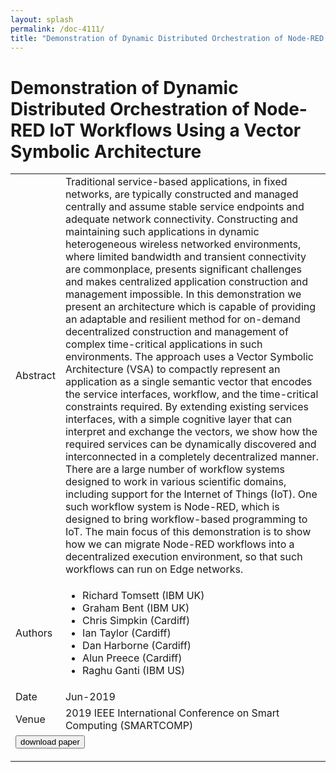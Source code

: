 ```yaml
---
layout: splash
permalink: /doc-4111/
title: "Demonstration of Dynamic Distributed Orchestration of Node-RED IoT Workflows Using a Vector Symbolic Architecture"
---
```


# Demonstration of Dynamic Distributed Orchestration of Node-RED IoT Workflows Using a Vector Symbolic Architecture

<table>
    <tbody>
    <tr>
        <td>Abstract</td>
        <td>Traditional service-based applications, in fixed networks, are typically constructed and managed centrally and assume stable service endpoints and adequate network connectivity. Constructing and maintaining such applications in dynamic heterogeneous wireless networked environments, where limited bandwidth and transient connectivity are commonplace, presents significant challenges and makes centralized application construction and management impossible. In this demonstration we present an architecture which is capable of providing an adaptable and resilient method for on-demand decentralized construction and management of complex time-critical applications in such environments. The approach uses a Vector Symbolic Architecture (VSA) to compactly represent an application as a single semantic vector that encodes the service interfaces, workflow, and the time-critical constraints required. By extending existing services interfaces, with a simple cognitive layer that can interpret and exchange the vectors, we show how the required services can be dynamically discovered and interconnected in a completely decentralized manner. There are a large number of workflow systems designed to work in various scientific domains, including support for the Internet of Things (IoT). One such workflow system is Node-RED, which is designed to bring workflow-based programming to IoT. The main focus of this demonstration is to show how we can migrate Node-RED workflows into a decentralized execution environment, so that such workflows can run on Edge networks.</td>
    </tr>
    <tr>
        <td>Authors</td>
        <td>
            <ul>
                <li>Richard Tomsett (IBM UK)</li>
                <li>Graham Bent (IBM UK)</li>
                <li>Chris Simpkin (Cardiff)</li>
                <li>Ian Taylor (Cardiff)</li>
                <li>Dan Harborne (Cardiff)</li>
                <li>Alun Preece (Cardiff)</li>
                <li>Raghu Ganti (IBM US)</li>
            </ul>
        </td>
    </tr>
    <tr>
        <td>Date</td>
        <td>Jun-2019</td>
    </tr>
    <tr>
        <td>Venue</td>
        <td>2019 IEEE International Conference on Smart Computing (SMARTCOMP)</td>
    </tr>
        <tr>
            <td colspan="2">
                <form method="get" action="https://ibm.box.com/v/doc-4111-paper">
                    <button type="submit">download paper</button>
                </form>
            </td>
        </tr>
    </tbody>
</table>
